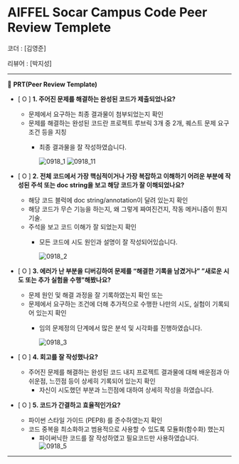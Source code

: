 # AIFFEL Socar Campus Code Peer Review Templete

코더 : [김영준]

리뷰어 : [박지성]

---

🔑 **PRT(Peer Review Template)**

- [ O ]  **1. 주어진 문제를 해결하는 완성된 코드가 제출되었나요?**
    - 문제에서 요구하는 최종 결과물이 첨부되었는지 확인
    - 문제를 해결하는 완성된 코드란 프로젝트 루브릭 3개 중 2개, 퀘스트 문제 요구조건 등을 지칭
        - 최종 결과물을 잘 작성하였습니다.
            
          ![0918_1](https://github.com/j053okok/aiffel_repo/assets/88922672/1f27de10-6195-49b8-a3c2-1a9c3e66de18)
          ![0918_11](https://github.com/j053okok/aiffel_repo/assets/88922672/cb8ae5df-b801-42eb-b38e-7ebf76497814)


- [ O ]  **2. 전체 코드에서 가장 핵심적이거나 가장 복잡하고 이해하기 어려운 부분에 작성된 
주석 또는 doc string을 보고 해당 코드가 잘 이해되었나요?**
    - 해당 코드 블럭에 doc string/annotation이 달려 있는지 확인
    - 해당 코드가 무슨 기능을 하는지, 왜 그렇게 짜여진건지, 작동 메커니즘이 뭔지 기술.
    - 주석을 보고 코드 이해가 잘 되었는지 확인
        - 모든 코드에 시도 원인과 설명이 잘 작성되어있습니다.
          
          ![0918_2](https://github.com/j053okok/aiffel_repo/assets/88922672/e05a1081-0515-4a79-834a-2c7e5ac65a43)

        
- [ O ]  **3. 에러가 난 부분을 디버깅하여 문제를 “해결한 기록을 남겼거나” 
”새로운 시도 또는 추가 실험을 수행”해봤나요?**
    - 문제 원인 및 해결 과정을 잘 기록하였는지 확인 또는
    - 문제에서 요구하는 조건에 더해 추가적으로 수행한 나만의 시도, 
    실험이 기록되어 있는지 확인
        - 임의 문제정의 단계에서 많은 분석 및 시각화를 진행하였습니다.
          
          ![0918_3](https://github.com/j053okok/aiffel_repo/assets/88922672/f2e1667f-be4c-4377-8503-35ad75ae1ee2)

        
- [ O ]  **4. 회고를 잘 작성했나요?**
    - 주어진 문제를 해결하는 완성된 코드 내지 프로젝트 결과물에 대해
    배운점과 아쉬운점, 느낀점 등이 상세히 기록되어 있는지 확인
        - 자신이 시도했던 부분과 느낀점에 대하여 상세히 작성을 하였습니다.

- [ O ]  **5. 코드가 간결하고 효율적인가요?**
    - 파이썬 스타일 가이드 (PEP8) 를 준수하였는지 확인
    - 코드 중복을 최소화하고 범용적으로 사용할 수 있도록 모듈화(함수화) 했는지
        - 파이써닉한 코드를 잘 작성하였고 필요코드만 사용하였습니다.  
         ![0918_5](https://github.com/j053okok/aiffel_repo/assets/88922672/259145c1-0848-41f4-ae3e-e74dd8f0d1ce)



---

